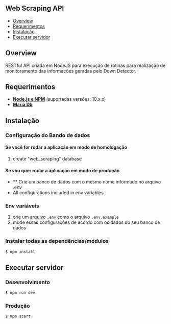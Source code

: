 ## Web Scraping API
- [Overview](#overview)
- [Requerimentos](#requerimentos)
- [Instalação](#instalação)
- [Executar servidor](#executar-servidor)

## Overview

RESTful API criada em NodeJS para execução de rotinas para realização de monitoramento das informações geradas pelo Down Detector.

## Requerimentos

- **[Node.js e NPM](https://www.nodejs.org/)** (suportadas versões: 10.x.x)
- **[Maria Db](https://mariadb.org/)**

## Instalação

### Configuração do Bando de dados

#### Se você for rodar a aplicação em modo de homologação
1. create "web_scraping" database

#### Se vou quer rodar a aplicação em modo de produção
- ** Crie um banco de dados com o mesmo nome informado no arquivo .env
- All configurations included in env variables

### Env variáveis
1. crie um arquivo `.env` como o arquivo `.env.example`
2. mude essas configurações de acordo com os dados do seu banco de dados

### Instalar todas as dependências/módulos
```bash
$ npm install 
```

## Executar servidor

### Desenvolvimento
```bash
$ npm run dev
```

### Produção
```bash
$ npm start
```